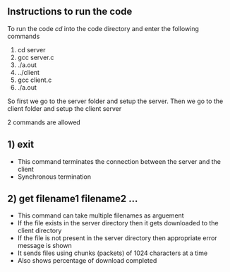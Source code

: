 ## Instructions to run the code

To run the code *cd* into the code directory and enter the following commands

1) cd server
2) gcc server.c
3) ./a.out
4) ../client
5) gcc client.c
6) ./a.out

So first we go to the server folder and setup the server. Then we go to the client folder and setup the client server


2 commands are allowed

## 1) exit
* This command terminates the connection between the server and the client
* Synchronous termination

## 2) get filename1 filename2 ...
* This command can take multiple filenames as arguement
* If the file exists in the server directory then it gets downloaded to the client directory
* If the file is not present in the server directory then appropriate error message is shown
* It sends files using chunks (packets) of 1024 characters at a time
* Also shows percentage of download completed








